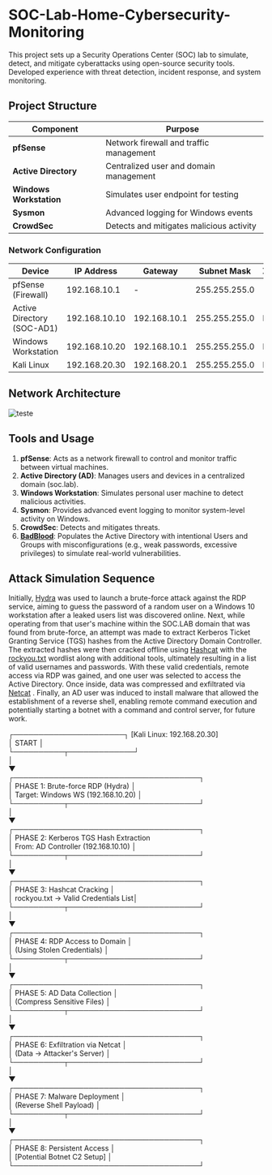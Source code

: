 # SOC-Lab-Home-Cybersecurity-Monitoring
This project sets up a Security Operations Center (SOC) lab to simulate, detect, and mitigate cyberattacks using open-source security tools. Developed experience with threat detection, incident response, and system monitoring.

## Project Structure

| Component             | Purpose                                 |
|-----------------------|-----------------------------------------|
| **pfSense**           | Network firewall and traffic management |
| **Active Directory**  | Centralized user and domain management  |
| **Windows Workstation**| Simulates user endpoint for testing    |
| **Sysmon**            | Advanced logging for Windows events     |
| **CrowdSec**          | Detects and mitigates malicious activity|

### Network Configuration

| Device                 | IP Address       | Gateway        | Subnet Mask     | Zone    |
|------------------------|------------------|----------------|-----------------|---------|
| pfSense (Firewall)     | 192.168.10.1     | -              | 255.255.255.0   |         |
| Active Directory (SOC-AD1) | 192.168.10.10    | 192.168.10.1  | 255.255.255.0   | LAN  |
| Windows Workstation    | 192.168.10.20    | 192.168.10.1   | 255.255.255.0   | LAN     |
| Kali Linux             | 192.168.20.30    | 192.168.20.1   | 255.255.255.0   | DMZ     |

## Network Architecture

![teste](https://github.com/user-attachments/assets/80337873-d74b-49d9-9850-ca48d108e11c)



## Tools and Usage

1. **pfSense**: Acts as a network firewall to control and monitor traffic between virtual machines.
2. **Active Directory (AD)**: Manages users and devices in a centralized domain (soc.lab).
3. **Windows Workstation**: Simulates personal user machine to detect malicious activities.
4. **Sysmon**: Provides advanced event logging to monitor system-level activity on Windows.
5. **CrowdSec**: Detects and mitigates threats.
6. **[BadBlood](https://github.com/davidprowe/BadBlood)**: Populates the Active Directory with intentional Users and Groups with misconfigurations (e.g., weak passwords, excessive privileges) to simulate real-world vulnerabilities.  

## Attack Simulation Sequence

Initially, [Hydra](https://hackviser.com/tactics/tools/hydra) was used to launch a brute-force attack against the RDP service, aiming to guess the password of a random user on a Windows 10 workstation after a leaked users list was discovered online. Next, while operating from that user's machine within the SOC.LAB domain that was found from brute-force, an attempt was made to extract Kerberos Ticket Granting Service (TGS) hashes from the Active Directory Domain Controller. The extracted hashes were then cracked offline using [Hashcat](https://github.com/hashcat/hashcat) with the [rockyou.txt](https://www.kaggle.com/datasets/wjburns/common-password-list-rockyoutxt) wordlist along with additional tools, ultimately resulting in a list of valid usernames and passwords. With these valid credentials, remote access via RDP was gained, and one user was selected to access the Active Directory. Once inside, data was compressed and exfiltrated via [Netcat](https://nmap.org/ncat/) . Finally, an AD user was induced to install malware that allowed the establishment of a reverse shell, enabling remote command execution and potentially starting a botnet with a command and control server, for future work.






┌──────────────────────┐              [Kali Linux: 192.168.20.30]  
│         START         │  
└──────────┬─────────────┘  
           │  
           ▼  
┌─────────────────────────────────────┐  
│ PHASE 1: Brute-force RDP (Hydra)    │  
│ Target: Windows WS (192.168.10.20)  │  
└──────────┬──────────────────────────┘  
           │  
           ▼  
┌─────────────────────────────────────┐  
│ PHASE 2: Kerberos TGS Hash Extraction  
│ From: AD Controller (192.168.10.10) │  
└──────────┬──────────────────────────┘  
           │  
           ▼  
┌─────────────────────────────────────┐  
│ PHASE 3: Hashcat Cracking           │  
│ rockyou.txt → Valid Credentials List│  
└──────────┬──────────────────────────┘  
           │  
           ▼  
┌─────────────────────────────────────┐  
│ PHASE 4: RDP Access to Domain       │  
│ (Using Stolen Credentials)          │  
└──────────┬──────────────────────────┘  
           │  
           ▼  
┌─────────────────────────────────────┐  
│ PHASE 5: AD Data Collection         │  
│ (Compress Sensitive Files)          │  
└──────────┬──────────────────────────┘  
           │  
           ▼  
┌─────────────────────────────────────┐  
│ PHASE 6: Exfiltration via Netcat    │  
│ (Data → Attacker's Server)          │  
└──────────┬──────────────────────────┘  
           │  
           ▼  
┌─────────────────────────────────────┐  
│ PHASE 7: Malware Deployment         │  
│ (Reverse Shell Payload)             │  
└──────────┬──────────────────────────┘  
           │  
           ▼  
┌─────────────────────────────────────┐  
│ PHASE 8: Persistent Access          │  
│ [Potential Botnet C2 Setup]         │  
└─────────────────────────────────────┘  
